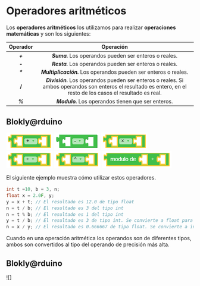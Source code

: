 # Operadores aritméticos


Los **operadores aritméticos** los utilizamos para realizar **operaciones matemáticas** y son los siguientes:

Operador	|	Operación 
:------------: 	|	:-----------:
***+***        |    ***Suma.***  Los operandos pueden ser enteros o reales. 	
***-***         |    ***Resta.*** Los operandos pueden ser enteros o reales.
___*___                   |      ***Multiplicación.***   Los operandos pueden ser enteros o reales.
**/**            |  ***División.*** Los operandos pueden ser enteros o reales. Si ambos operandos son enteros el resultado es entero, en el resto de los casos el resultado es real.
***%***       | ***Modulo.*** Los operandos tienen que ser enteros.

## Blokly@rduino
![](https://github.com/Ezzzzzzzzzzzzzz/CursoRoboticaAplicada/blob/master/Operadores/capture1604425275195.png)
![](https://github.com/Ezzzzzzzzzzzzzz/CursoRoboticaAplicada/blob/master/Operadores/capture1604425702232.png)
![](https://github.com/Ezzzzzzzzzzzzzz/CursoRoboticaAplicada/blob/master/Operadores/capture1604425705226.png)
![](https://github.com/Ezzzzzzzzzzzzzz/CursoRoboticaAplicada/blob/master/Operadores/capture1604425707958.png)
![](https://github.com/Ezzzzzzzzzzzzzz/CursoRoboticaAplicada/blob/master/Operadores/capture1604425711898.png)
![](https://github.com/Ezzzzzzzzzzzzzz/CursoRoboticaAplicada/blob/master/Operadores/capture1604425739277.png)

El siguiente ejemplo muestra cómo utilizar estos operadores.
```c
int t =10, b = 3, n;
float x = 2.0F, y;
y = x + t; // El resultado es 12.0 de tipo float
n = t / b; // El resultado es 3 del tipo int
n = t % b; // El resultado es 1 del tipo int
y = t / b; // El resultado es 3 de tipo int. Se convierte a float para ser asignado a y
n = x / y; // El resultado es 0.666667 de tipo float. Se convierte a int para asignarlo a n (n = 0)
```
Cuando en una operación aritmética los operandos son de diferentes tipos, ambos son convertidos al tipo del operando de precisión más alta.

## Blokly@rduino
![]
<!--stackedit_data:
eyJoaXN0b3J5IjpbMTM0NzQ5MDAzNSwtMTM3MjQxMTIwMiwzNT
I5MjQwMTYsMTg2MjIzMzQwMiwxMDYxNDE4ODg1XX0=
-->